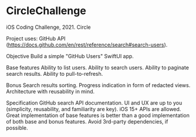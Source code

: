 # CircleChallenge
iOS Coding Challenge, 2021. Circle

Project uses: GitHub API (https://docs.github.com/en/rest/reference/search#search-users).

Objective
Build a simple "GitHub Users" SwiftUI app.

Base features
Ability to list users.
Ability to search users.
Ability to paginate search results.
Ability to pull-to-refresh.

Bonus
Search results sorting.
Progress indication in form of redacted views.
Architecture with reusability in mind.

Specification
GitHub search API documentation.
UI and UX are up to you (simplicity, reusability, and familiarity are key).
iOS 15+ APIs are allowed.
Great implementation of base features is better than a good implementation of both base and bonus features.
Avoid 3rd-party dependencies, if possible.
